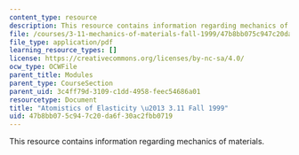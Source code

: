 ```yaml
---
content_type: resource
description: This resource contains information regarding mechanics of materials.
file: /courses/3-11-mechanics-of-materials-fall-1999/47b8bb075c947c20da6f30ac2fbb0719_MIT3_11F99_elas_2.pdf
file_type: application/pdf
learning_resource_types: []
license: https://creativecommons.org/licenses/by-nc-sa/4.0/
ocw_type: OCWFile
parent_title: Modules
parent_type: CourseSection
parent_uid: 3c4ff79d-3109-c1dd-4958-feec54686a01
resourcetype: Document
title: "Atomistics of Elasticity \u2013 3.11 Fall 1999"
uid: 47b8bb07-5c94-7c20-da6f-30ac2fbb0719
---
```

This resource contains information regarding mechanics of materials.